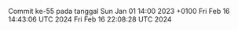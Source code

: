 Commit ke-55 pada tanggal Sun Jan 01 14:00 2023 +0100
Fri Feb 16 14:43:06 UTC 2024
Fri Feb 16 22:08:28 UTC 2024
